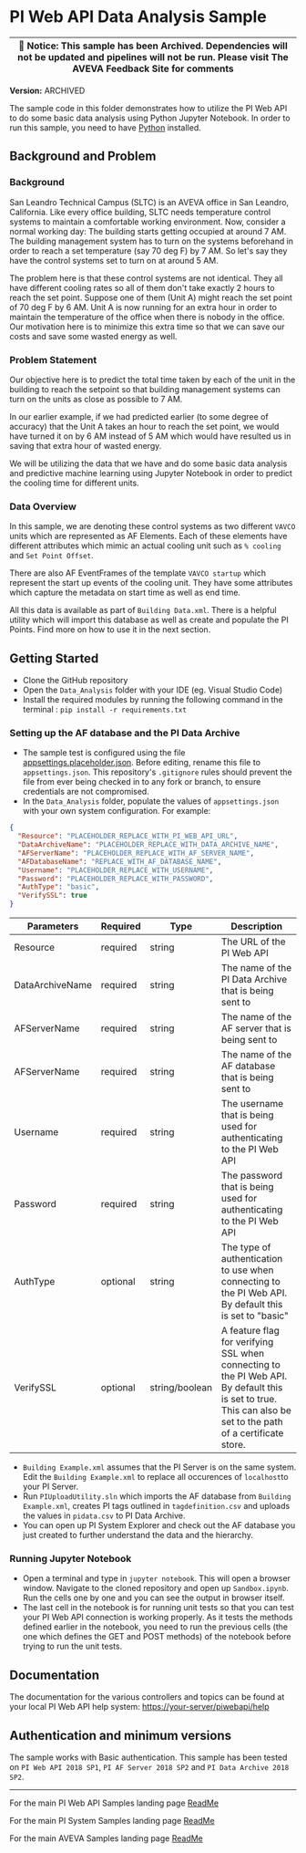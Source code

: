 # PI Web API Data Analysis Sample

| :loudspeaker: **Notice**: This sample has been Archived. Dependencies will not be updated and pipelines will not be run.  Please visit The AVEVA Feedback Site for comments |
| -----------------------------------------------------------------------------------------------|

**Version:** ARCHIVED

The sample code in this folder demonstrates how to utilize the PI Web API to do some basic data analysis using Python Jupyter Notebook. In order to run this sample, you need to have [Python](https://www.python.org/downloads/) installed.

## Background and Problem

### Background

San Leandro Technical Campus (SLTC) is an AVEVA office in San Leandro, California. Like every office building, SLTC needs temperature control systems to maintain a comfortable working environment. Now, consider a normal working day: The building starts getting occupied at around 7 AM. The building management system has to turn on the systems beforehand in order to reach a set temperature (say 70 deg F) by 7 AM. So let's say they have the control systems set to turn on at around 5 AM.

The problem here is that these control systems are not identical. They all have different cooling rates so all of them don't take exactly 2 hours to reach the set point. Suppose one of them (Unit A) might reach the set point of 70 deg F by 6 AM. Unit A is now running for an extra hour in order to maintain the temperature of the office when there is nobody in the office. Our motivation here is to minimize this extra time so that we can save our costs and save some wasted energy as well.

### Problem Statement

Our objective here is to predict the total time taken by each of the unit in the building to reach the setpoint so that building management systems can turn on the units as close as possible to 7 AM.

In our earlier example, if we had predicted earlier (to some degree of accuracy) that the Unit A takes an hour to reach the set point, we would have turned it on by 6 AM instead of 5 AM which would have resulted us in saving that extra hour of wasted energy.

We will be utilizing the data that we have and do some basic data analysis and predictive machine learning using Jupyter Notebook in order to predict the cooling time for different units.

### Data Overview

In this sample, we are denoting these control systems as two different `VAVCO` units which are represented as AF Elements. Each of these elements have different attributes which mimic an actual cooling unit such as `% cooling` and `Set Point Offset`.

There are also AF EventFrames of the template `VAVCO startup` which represent the start up events of the cooling unit. They have some attributes which capture the metadata on start time as well as end time.

All this data is available as part of `Building Data.xml`. There is a helpful utility which will import this database as well as create and populate the PI Points. Find more on how to use it in the next section.

## Getting Started

- Clone the GitHub repository
- Open the `Data_Analysis` folder with your IDE (eg. Visual Studio Code)
- Install the required modules by running the following command in the terminal : `pip install -r requirements.txt`

### Setting up the AF database and the PI Data Archive

- The sample test is configured using the file [appsettings.placeholder.json](appsettings.placeholder.json). Before editing, rename this file to `appsettings.json`. This repository's `.gitignore` rules should prevent the file from ever being checked in to any fork or branch, to ensure credentials are not compromised.
- In the `Data_Analysis` folder, populate the values of `appsettings.json` with your own system configuration.
  For example:

```json
{
  "Resource": "PLACEHOLDER_REPLACE_WITH_PI_WEB_API_URL",
  "DataArchiveName": "PLACEHOLDER_REPLACE_WITH_DATA_ARCHIVE_NAME",
  "AFServerName": "PLACEHOLDER_REPLACE_WITH_AF_SERVER_NAME",
  "AFDatabaseName": "REPLACE_WITH_AF_DATABASE_NAME",
  "Username": "PLACEHOLDER_REPLACE_WITH_USERNAME",
  "Password": "PLACEHOLDER_REPLACE_WITH_PASSWORD",
  "AuthType": "basic",
  "VerifySSL": true
}
```

| Parameters      | Required | Type           | Description                                                                                                                                                  |
| --------------- | -------- | -------------- | ------------------------------------------------------------------------------------------------------------------------------------------------------------ |
| Resource        | required | string         | The URL of the PI Web API                                                                                                                                    |
| DataArchiveName | required | string         | The name of the PI Data Archive that is being sent to                                                                                                        |
| AFServerName    | required | string         | The name of the AF server that is being sent to                                                                                                              |
| AFServerName    | required | string         | The name of the AF database that is being sent to                                                                                                            |
| Username        | required | string         | The username that is being used for authenticating to the PI Web API                                                                                         |
| Password        | required | string         | The password that is being used for authenticating to the PI Web API                                                                                         |
| AuthType        | optional | string         | The type of authentication to use when connecting to the PI Web API. By default this is set to "basic"                                                       |
| VerifySSL       | optional | string/boolean | A feature flag for verifying SSL when connecting to the PI Web API. By default this is set to true. This can also be set to the path of a certificate store. |

- `Building Example.xml` assumes that the PI Server is on the same system. Edit the `Building Example.xml` to replace all occurences of `localhost`to your PI Server.
- Run `PIUploadUtility.sln` which imports the AF database from `Building Example.xml`, creates PI tags outlined in `tagdefinition.csv` and uploads the values in `pidata.csv` to PI Data Archive.
- You can open up PI System Explorer and check out the AF database you just created to further understand the data and the hierarchy.

### Running Jupyter Notebook

- Open a terminal and type in `jupyter notebook`. This will open a browser window. Navigate to the cloned repository and open up `Sandbox.ipynb`. Run the cells one by one and you can see the output in browser itself.
- The last cell in the notebook is for running unit tests so that you can test your PI Web API connection is working properly. As it tests the methods defined earlier in the notebook, you need to run the previous cells (the one which defines the GET and POST methods) of the notebook before trying to run the unit tests.

## Documentation

The documentation for the various controllers and topics can be found at your local PI Web API help system: [https://your-server/piwebapi/help](https://your-server/piwebapi/help)

## Authentication and minimum versions

The sample works with Basic authentication.
This sample has been tested on `PI Web API 2018 SP1`, `PI AF Server 2018 SP2` and `PI Data Archive 2018 SP2`.

---

For the main PI Web API Samples landing page [ReadMe](https://github.com/osisoft/OSI-Samples-PI-System/tree/main/docs/PI-Web-API-Docs)

For the main PI System Samples landing page [ReadMe](https://github.com/osisoft/OSI-Samples-PI-System)

For the main AVEVA Samples landing page [ReadMe](https://github.com/osisoft/OSI-Samples)
